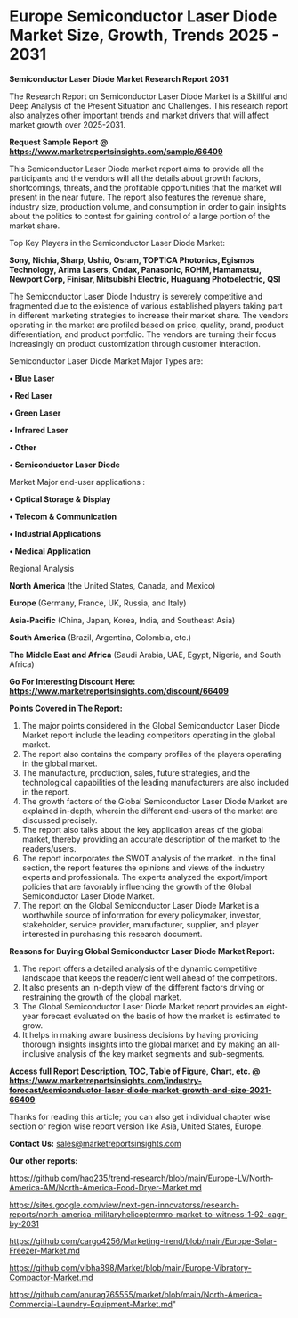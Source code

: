 # Europe Semiconductor Laser Diode Market Size, Growth, Trends 2025 - 2031

<strong>Semiconductor Laser Diode Market Research Report 2031</strong>

The Research Report on Semiconductor Laser Diode Market is a Skillful and Deep Analysis of the Present Situation and Challenges. This research report also analyzes other important trends and market drivers that will affect market growth over 2025-2031.

<strong>Request Sample Report @ <a href=https://www.marketreportsinsights.com/sample/66409>https://www.marketreportsinsights.com/sample/66409</a></strong>

This Semiconductor Laser Diode market report aims to provide all the participants and the vendors will all the details about growth factors, shortcomings, threats, and the profitable opportunities that the market will present in the near future. The report also features the revenue share, industry size, production volume, and consumption in order to gain insights about the politics to contest for gaining control of a large portion of the market share.

Top Key Players in the Semiconductor Laser Diode Market:

<strong>Sony, Nichia, Sharp, Ushio, Osram, TOPTICA Photonics, Egismos Technology, Arima Lasers, Ondax, Panasonic, ROHM, Hamamatsu, Newport Corp, Finisar, Mitsubishi Electric, Huaguang Photoelectric, QSI</strong>

The Semiconductor Laser Diode Industry is severely competitive and fragmented due to the existence of various established players taking part in different marketing strategies to increase their market share. The vendors operating in the market are profiled based on price, quality, brand, product differentiation, and product portfolio. The vendors are turning their focus increasingly on product customization through customer interaction.

Semiconductor Laser Diode Market Major Types are:

<strong>• Blue Laser

• Red Laser

• Green Laser

• Infrared Laser

• Other

• Semiconductor Laser Diode</strong>

Market Major end-user applications :

<strong>• Optical Storage & Display

• Telecom & Communication

• Industrial Applications

• Medical Application</strong>

Regional Analysis

</u><strong><b>North America</b></strong> (the United States, Canada, and Mexico)

<strong><b>Europe </b></strong>(Germany, France, UK, Russia, and Italy)

<strong><b>Asia-Pacific</b></strong> (China, Japan, Korea, India, and Southeast Asia)

<strong><b>South America</b></strong> (Brazil, Argentina, Colombia, etc.)

<strong><b>The Middle East and Africa</b></strong> (Saudi Arabia, UAE, Egypt, Nigeria, and South Africa)

<strong>Go For Interesting Discount Here: <a href=https://www.marketreportsinsights.com/discount/66409>https://www.marketreportsinsights.com/discount/66409</a></strong>

<strong>Points Covered in The Report:</strong>
<ol>
  <li>The major points considered in the Global Semiconductor Laser Diode Market report include the leading competitors operating in the global market.</li>
  <li>The report also contains the company profiles of the players operating in the global market.</li>
  <li>The manufacture, production, sales, future strategies, and the technological capabilities of the leading manufacturers are also included in the report.</li>
  <li>The growth factors of the Global Semiconductor Laser Diode Market are explained in-depth, wherein the different end-users of the market are discussed precisely.</li>
  <li>The report also talks about the key application areas of the global market, thereby providing an accurate description of the market to the readers/users.</li>
  <li>The report incorporates the SWOT analysis of the market. In the final section, the report features the opinions and views of the industry experts and professionals. The experts analyzed the export/import policies that are favorably influencing the growth of the Global Semiconductor Laser Diode Market.</li>
  <li>The report on the Global Semiconductor Laser Diode Market is a worthwhile source of information for every policymaker, investor, stakeholder, service provider, manufacturer, supplier, and player interested in purchasing this research document.</li>
</ol>
<strong>Reasons for Buying Global Semiconductor Laser Diode Market Report:</strong>

<ol>
  <li>The report offers a detailed analysis of the dynamic competitive landscape that keeps the reader/client well ahead of the competitors.</li>
  <li>It also presents an in-depth view of the different factors driving or restraining the growth of the global market.</li>
  <li>The Global Semiconductor Laser Diode Market report provides an eight-year forecast evaluated on the basis of how the market is estimated to grow.</li>
  <li>It helps in making aware business decisions by having providing thorough insights insights into the global market and by making an all-inclusive analysis of the key market segments and sub-segments.</li>
</ol>
<strong>Access full Report Description, TOC, Table of Figure, Chart, etc. @ <a href=https://www.marketreportsinsights.com/industry-forecast/semiconductor-laser-diode-market-growth-and-size-2021-66409>https://www.marketreportsinsights.com/industry-forecast/semiconductor-laser-diode-market-growth-and-size-2021-66409</a></strong>


Thanks for reading this article; you can also get individual chapter wise section or region wise report version like Asia, United States, Europe.

<strong>Contact Us:</strong>
sales@marketreportsinsights.com

<strong>Our other reports:</strong>

<a href=https://github.com/haq235/trend-research/blob/main/Europe-LV/North-America-AM/North-America-Food-Dryer-Market.md>https://github.com/haq235/trend-research/blob/main/Europe-LV/North-America-AM/North-America-Food-Dryer-Market.md</a>

<a href=https://sites.google.com/view/next-gen-innovatorss/research-reports/north-america-militaryhelicoptermro-market-to-witness-1-92-cagr-by-2031>https://sites.google.com/view/next-gen-innovatorss/research-reports/north-america-militaryhelicoptermro-market-to-witness-1-92-cagr-by-2031</a>

<a href=https://github.com/cargo4256/Marketing-trend/blob/main/Europe-Solar-Freezer-Market.md>https://github.com/cargo4256/Marketing-trend/blob/main/Europe-Solar-Freezer-Market.md</a>

<a href=https://github.com/vibha898/Market/blob/main/Europe-Vibratory-Compactor-Market.md>https://github.com/vibha898/Market/blob/main/Europe-Vibratory-Compactor-Market.md</a>

<a href=https://github.com/anurag765555/market/blob/main/North-America-Commercial-Laundry-Equipment-Market.md>https://github.com/anurag765555/market/blob/main/North-America-Commercial-Laundry-Equipment-Market.md</a>"
